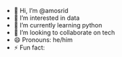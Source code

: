 - 👋 Hi, I’m @amosrid
- 👀 I’m interested in data
- 🌱 I’m currently learning python
- 💞️ I’m looking to collaborate on tech
- 😄 Pronouns: he/him
- ⚡ Fun fact: 

<!---
amosrid/amosrid is a ✨ special ✨ repository because its `README.md` (this file) appears on your GitHub profile.
You can click the Preview link to take a look at your changes.
--->
